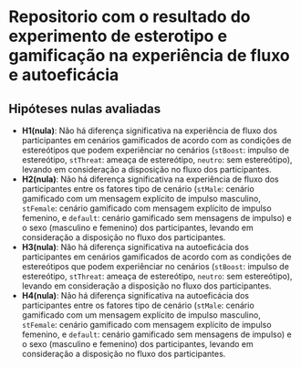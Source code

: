 # Repositorio com o resultado do experimento de esterotipo e gamificação na experiência de fluxo e autoeficácia 



## Hipóteses nulas avaliadas

- **H1(nula)**: Não há diferença significativa na experiência de fluxo dos participantes em cenários gamificados de acordo com as condições de estereótipos que podem experiênciar no cenários (`stBoost`: impulso de estereótipo, `stThreat`: ameaça de estereótipo, `neutro`: sem estereótipo), levando em consideração a disposição no fluxo dos participantes. 
- **H2(nula)**: Não há diferença significativa na experiência de fluxo dos participantes entre os fatores tipo de cenário (`stMale`: cenário gamificado com um mensagem explícito de impulso masculino, `stFemale`: cenário gamificado com mensagem explícito de impulso femenino, e `default`: cenário gamificado sem mensagens de impulso) e o sexo (masculino e femenino) dos participantes, levando em consideração a disposição no fluxo dos participantes.
- **H3(nula)**: Não há diferença significativa na autoeficácia dos participantes em cenários gamificados de acordo com as condições de estereótipos que podem experiênciar no cenários (`stBoost`: impulso de estereótipo, `stThreat`: ameaça de estereótipo, `neutro`: sem estereótipo), levando em consideração a disposição no fluxo dos participantes. 
- **H4(nula)**: Não há diferença significativa na autoeficácia dos participantes entre os fatores tipo de cenário (`stMale`: cenário gamificado com um mensagem explícito de impulso masculino, `stFemale`: cenário gamificado com mensagem explícito de impulso femenino, e `default`: cenário gamificado sem mensagens de impulso) e o sexo (masculino e femenino) dos participantes, levando em consideração a disposição no fluxo dos participantes.

